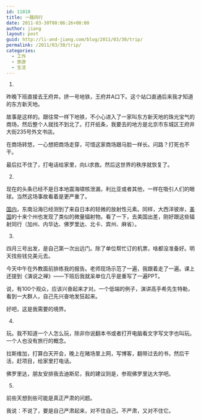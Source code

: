 ```yaml
---
id: 11010
title: 一路同行
date: 2011-03-30T00:06:26+00:00
author: jiang
layout: post
guid: http://li-and-jiang.com/blog/2011/03/30/trip/
permalink: /2011/03/30/trip/
categories:
  - 工作
  - 旅游
  - 生活
---
```

1.

昨晚下班直接去王府井。挤一号地铁，王府井A口下。这个站口直通后来我才知道的东方新天地。

故事是这样的。跟往常一样下地铁，不小心进入了一家叫东方新天地的珠光宝气的商场，然后整个人就找不到北了。打开纸条，我要去的地方是北京市东城区王府井大街235号外文书店。

在商场转悠，一心想把商场走穿，可惜这家商场跟马脸一样长。问路？打死也不干。

最后扛不住了，打电话给家里，向Li求救。然后这世界的秩序就恢复了。

2.

现在的头条已经不是日本地震海啸核泄漏，利比亚或者其他，一样在吸引人们的眼球。当然这场事故看着是更严重了。

<a href="http://www.reuters.com/article/2011/03/29/us-japan-quake-mitsui-idUSTRE72S0P520110329" target="_blank">国内</a>，东南沿海已经测到了来自日本的轻微的放射性元素。同样，大西洋彼岸，<a href="http://edition.cnn.com/2011/HEALTH/03/28/radiation.us/index.html" target="_blank">美国</a>的十来个州也发现了类似的微量辐射物。看了一下，去美国出差，刚好跟这些辐射同行（加州、内华达、佛罗里达、北卡、宾州、麻省）。

3.

四月三号出发，是自己第一次出远门。除了单位帮忙订的机票，啥都没准备好。明天找些钱兑美元去。

今天中午在外教面前排练我的报告。老师现场示范了一遍，我跟着走了一遍。课上还提到《演说之禅》——下班后我就呆单位几乎是重写了一遍PPT。

说，有100个观众，应该兴奋起来才对。一个低端的例子，演讲高手希先生特勒，看到一大群人，自己先兴奋地发狂起来。

好吧，这是我需要的境界。

4.

玩。我不知道一个人怎么玩，除非你说翻本书或者打开电脑看文字写文字也叫玩。一个人也没有旅行的概念。

拉斯维加，打算白天开会，晚上在赌场里上网，写博客，翻带过去的书，然后干活，赶项目，给家里打电话。

佛罗里达，朋友安排我去迪斯尼，我的建议则是，参观佛罗里达大学吧。

5.

前些天想到些可能是真正严肃的问题。

我说：不说了，要是自己严肃起来，对不住自己。不严肃，又对不住它。